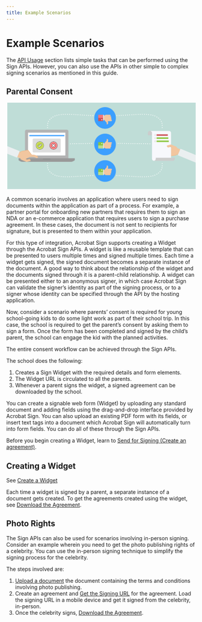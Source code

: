 ```yaml
---
title: Example Scenarios
---
```

# Example Scenarios


The [API Usage](apiusage.md) section lists simple tasks that can be performed using the Sign APIs. However, you can also use the APIs in other simple to complex signing scenarios as mentioned in this guide.

## Parental Consent

![_images/sign_scenarios_1.png](_images/sign_scenarios_1.png)

A common scenario involves an application where users need to sign documents within the application as part of a process. For example, a partner portal for onboarding new partners that requires them to sign an NDA or an e-commerce application that requires users to sign a purchase agreement. In these cases, the document is not sent to recipients for signature, but is presented to them within your application.

For this type of integration, Acrobat Sign supports creating a Widget through the Acrobat Sign APIs. A widget is like a reusable template that can be presented to users multiple times and signed multiple times. Each time a widget gets signed, the signed document becomes a separate instance of the document. A good way to think about the relationship of the widget and the documents signed through it is a parent-child relationship. A widget can be presented either to an anonymous signer, in which case Acrobat Sign can validate the signer’s identity as part of the signing process, or to a signer whose identity can be specified through the API by the hosting application.

Now, consider a scenario where parents’ consent is required for young school-going kids to do some light work as part of their school trip. In this case, the school is required to get the parent’s consent by asking them to sign a form. Once the form has been completed and signed by the child’s parent, the school can engage the kid with the planned activities.

The entire consent workflow can be achieved through the Sign APIs.

The school does the following:

1. Creates a Sign Widget with the required details and form elements.
2. The Widget URL is circulated to all the parents.
3. Whenever a parent signs the widget, a signed agreement can be downloaded by the school.

You can create a signable web form (Widget) by uploading any standard document and adding fields using the drag-and-drop interface provided by Acrobat Sign. You can also upload an existing PDF form with its fields, or insert text tags into a document which Acrobat Sign will automatically turn into form fields. You can do all of these through the Sign APIs.

Before you begin creating a Widget, learn to [Send for Signing (Create an agreement)](apiusage.md#send-for-signing-create-an-agreement).

## Creating a Widget

See [Create a Widget](apiusage.md#create-a-widget)

Each time a widget is signed by a parent, a separate instance of a document gets created. To get the agreements created using the widget, see [Download the Agreement](apiusage.md#download-the-agreement).

## Photo Rights

The Sign APIs can also be used for scenarios involving in-person signing. Consider an example wherein you need to get the photo publishing rights of a celebrity. You can use the in-person signing technique to simplify the signing process for the celebrity.

The steps involved are:

1. [Upload a document](apiusage.md#upload-a-document) the document containing the terms and conditions involving photo publishing.
2. Create an agreement and [Get the Signing URL](apiusage.md#get-the-signing-url) for the agreement. Load the signing URL in a mobile device and get it signed from the celebrity, in-person.
3. Once the celebrity signs, [Download the Agreement](apiusage.md#download-the-agreement).

